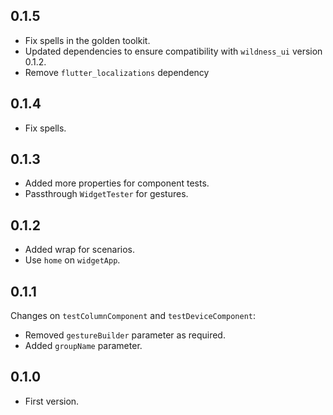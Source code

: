 ## 0.1.5
- Fix spells in the golden toolkit.
- Updated dependencies to ensure compatibility with `wildness_ui` version 0.1.2.
- Remove `flutter_localizations` dependency

## 0.1.4
- Fix spells.

## 0.1.3
- Added more properties for component tests.
- Passthrough `WidgetTester` for gestures.

## 0.1.2
- Added wrap for scenarios.
- Use `home` on `widgetApp`.

## 0.1.1
Changes on `testColumnComponent` and `testDeviceComponent`:
- Removed `gestureBuilder` parameter as required.
- Added `groupName` parameter.

## 0.1.0
- First version.